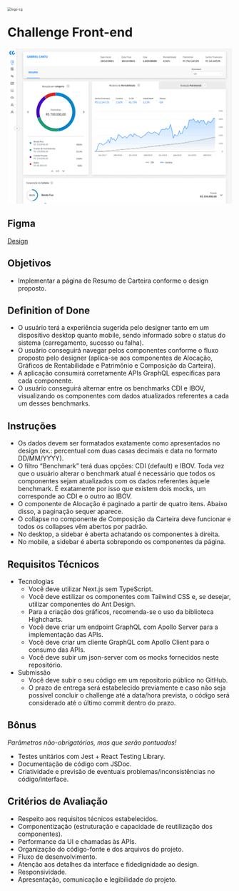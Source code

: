 <img src="https://img.carteiraglobal.com/logo-cg.png" alt="logo-cg" style="zoom:50%;float:left;" />

# Challenge Front-end

![resumo-de-carteira](./resumo-carteira.png)

## Figma

[Design](https://www.figma.com/file/67xGQrWCefY6RVvZaDnlRh/Challenge%3A-Resumo-de-Carteira?node-id=28%3A507)

## Objetivos

- Implementar a página de Resumo de Carteira conforme o design proposto.

## Definition of Done

- O usuário terá a experiência sugerida pelo designer tanto em um dispositivo desktop quanto mobile, sendo informado sobre o status do sistema (carregamento, sucesso ou falha).
- O usuário conseguirá navegar pelos componentes conforme o fluxo proposto pelo designer (aplica-se aos componentes de Alocação, Gráficos de Rentabilidade e Patrimônio e Composição da Carteira).
- A aplicação consumirá corretamente APIs GraphQL específicas para cada componente.
- O usuário conseguirá alternar entre os benchmarks CDI e IBOV, visualizando os componentes com dados atualizados referentes a cada um desses benchmarks.

## Instruções

- Os dados devem ser formatados exatamente como apresentados no design (ex.: percentual com duas casas decimais e data no formato DD/MM/YYYY).
- O filtro “Benchmark” terá duas opções: CDI (default) e IBOV. Toda vez que o usuário alterar o benchmark atual é necessário que todos os componentes sejam atualizados com os dados referentes àquele benchmark. É exatamente por isso que existem dois mocks, um corresponde ao CDI e o outro ao IBOV.
- O componente de Alocação é paginado a partir de quatro itens. Abaixo disso, a paginação sequer aparece.
- O collapse no componente de Composição da Carteira deve funcionar e todos os collapses vêm abertos por padrão.
- No desktop, a sidebar é aberta achatando os componentes à direita.
- No mobile, a sidebar é aberta sobrepondo os componentes da página.

## Requisitos Técnicos

- Tecnologias
  - Você deve utilizar Next.js sem TypeScript.
  - Você deve estilizar os componentes com Tailwind CSS e, se desejar, utilizar componentes do Ant Design.
  - Para a criação dos gráficos, recomenda-se o uso da biblioteca Highcharts.
  - Você deve criar um endpoint GraphQL com Apollo Server para a implementação das APIs.
  - Você deve criar um cliente GraphQL com Apollo Client para o consumo das APIs.
  - Você deve subir um json-server com os mocks fornecidos neste repositório.
- Submissão
  - Você deve subir o seu código em um repositorio público no GitHub.
  - O prazo de entrega será estabelecido previamente e caso não seja possível concluir o challenge até a data/hora prevista, o código será considerado até o último commit dentro do prazo.

## Bônus

_Parâmetros não-obrigatórios, mas que serão pontuados!_

- Testes unitários com Jest + React Testing Library.
- Documentação de código com JSDoc.
- Criatividade e previsão de eventuais problemas/inconsistências no código/interface.

## Critérios de Avaliação

- Respeito aos requisitos técnicos estabelecidos.
- Componentização (estruturação e capacidade de reutilização dos componentes).
- Performance da UI e chamadas às APIs.
- Organização do código-fonte e dos arquivos do projeto.
- Fluxo de desenvolvimento.
- Atenção aos detalhes da interface e fidedignidade ao design.
- Responsividade.
- Apresentação, comunicação e legibilidade do projeto.

